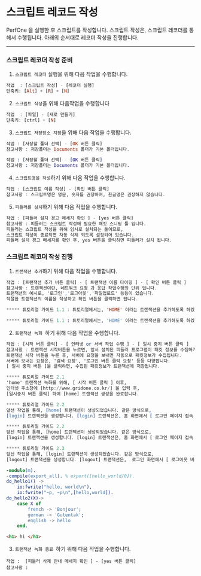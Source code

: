 # 스크립트 레코드 작성
PerfOne 을 실행한 후 스크립트를 작성합니다.
스크립트 작성은, 스크립트 레코더를 통해서 수행됩니다.
아래의 순서대로 레코더 작성을 진행합니다.

---

### 스크립트 레코더 작성 준비

1. `스크립트 레코더` 실행을 위해 다음 작업을 수행합니다.
```haskell
작업  : [스크립트 작성] - [레코더 실행]
단축키: [Alt] + [R] + [N] 
```

2. `스크립트 작성`을 위해 다음작업을 수행합니다
```haskell
작업  : [파일] - [새로 만들기]
단축키: [ctrl] + [N]
```

3. `스크립트 저장장소 지정`을 위해 다음 작업을 수행합니다.
```haskell
작업 : [저장할 폴더 선택] - [OK 버튼 클릭]
참고사항 : 저장폴더는 Documents 폴더가 기본 폴더입니다. 
```
```erlang
작업 : [저장할 폴더 선택] - [OK 버튼 클릭]
참고사항 : 저장폴더는 Documents 폴더가 기본 폴더입니다. 
```

4. `스크립트명을 작성`하기 위해 다음 작업을 수행합니다.
```haskell
작업 : [스크립트 이름 작성] - [확인 버튼 클릭]
참고사항 : 스크립트명은 영문, 숫자를 권장하며, 한글명은 권장하지 않습니다. 
```

5. `피들러를 설치`하기 위해 다음 작업을 수행합니다.
```haskell
작업 : [피들러 설치 경고 메세지 확인 ] - [yes 버튼 클릭]
참고사항 : 피들러는 스크립트 작성에 필요한 패킷 스니핑 툴 입니다.
피들러는 스크립트 작성을 위해 임시로 설치되는 툴이므로, 
스크립트 작성이 종료되면 자동 삭제 되도록 설정되어 있습니다. 
피들러 설치 경고 메세지를 확인 후, yes 버튼을 클릭하면 피들러가 설치 됩니다.
```



### 스크립트 레코더 작성 진행
1. `트랜잭션 추가`하기 위해 다음 작업을 수행합니다.
```haskell
작업 : [트랜잭션 추가 버튼 클릭] - [ 트랜잭션 이름 타이핑 ] - [ 확인 버튼 클릭 ]
참고사항 : 트랜잭션이란, 네트워크 요청 과 응답 작업수행의 단위 입니다. 
트랜잭션의 예시로, '로그인','로그아웃','파일업로드' 등등이 있습니다.
적절한 트랜잭션의 이름을 작성하고 확인 버튼을 클릭하면 됩니다.
```
```haskell
***** 튜토리얼 가이드 1.1 : 튜토리얼에서는, 'HOME' 이라는 트랜잭션을 추가하도록 하겠습니다.  
```
```erlang
***** 튜토리얼 가이드 1.1 : 튜토리얼에서는, 'HOME' 이라는 트랜잭션을 추가하도록 하겠습니다.  
```

2. `트랜잭션 녹화 `하기 위해 다음 작업을 수행합니다.
```haskell
작업 : [시작 버튼 클릭] - [ 인터넷 or 서버 작업 수행 ] - [ 일시 중지 버튼 클릭 ]
참고사항 : 트랜잭션 시작버튼을 누르면, 앞서 설치된 피들러 프로그램이 패킷 정보를 수집하기 시작합니다. 
트랜잭션 시작 버튼을 누른 후, 서버에 요청을 보내면 자동으로 패킷정보가 수집됩니다. 
서버에 보내는 요청은, '검색 요청', '로그인 버튼 클릭 요청' 등등 다양합니다.
[ 일시 중지 버튼 ]을 클릭하면, 수집된 패킷정보가 트랜잭션에 저장됩니다.
```  
```haskell
***** 튜토리얼 가이드 2.1
'home' 트랜잭션 녹화를 위해, [ 시작 버튼 클릭 ] 이후, 
인터넷 주소창에 [http://www.gridone.co.kr/] 을 입력 후,
[일시중지 버튼 클릭] 하여 [home] 트랜잭션 생성을 완료합니다.
```
```erlang
***** 튜토리얼 가이드 2.2 
앞선 작업을 통해, [home] 트랜잭션이 생성되었습니다. 같은 방식으로, 
[login] 트랜잭션을 생성합니다. [login] 트랜잭션은, 홈 화면에서 [ 로그인 페이지 접속 ] - [아이디, 패스 워드 입력 ] - [ 로그인 버튼 클릭 ] 의 작업을 녹화하도록 합니다.  
```
```haskell
***** 튜토리얼 가이드 2.2 
앞선 작업을 통해, [home] 트랜잭션이 생성되었습니다. 같은 방식으로, 
[login] 트랜잭션을 생성합니다. [login] 트랜잭션은, 홈 화면에서 [ 로그인 페이지 접속 ] - [아이디, 패스 워드 입력 ] - [ 로그인 버튼 클릭 ] 의 작업을 녹화하도록 합니다.  
```
```haskell
***** 튜토리얼 가이드 2.3
앞선 작업을 통해, [login] 트랜잭션이 생성되었습니다. 같은 방식으로, 
[logout] 트랜잭션을 생성합니다. [logout] 트랜잭션은,  로그인 화면에서 [ 로그아웃 버튼 클릭 ]의 작업을 녹화하도록 합니다.
```
```erlang
-module(m). 
-compile(export_all). % export([hello_world/0]).
do_hello1() -> 
    io:fwrite("hello, world\n"),
    io:fwrite("~p, ~p\n",[hello,world]).
do_hello2(X)->
    case X of
        french -> 'Bonjour';
        german -> 'Gutentak';
        english -> hello
    end.
```
```html
<h1> hi </h1>
```
3. `트랜잭션 녹화 종료 `하기 위해 다음 작업을 수행합니다.
```
작업 :  [피들러 삭제 안내 메세지 확인 ] - [yes 버튼 클릭]
참고사항 : 
```
